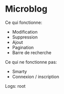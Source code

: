 # Microblog

Ce qui fonctionne:
- Modification 
- Suppression
- Ajout
- Pagination
- Barre de recherche

Ce qui ne fonctionne pas:
- Smarty
- Connexion / inscription


Logs: root
